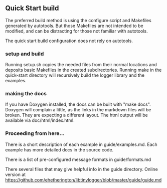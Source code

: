 ## Quick Start build

The preferred build method is using the configure script and Makefiles
generated by autotools. But those Makefiles are not intended to be modified,
and can be distracting for those not familiar with autotools.

The quick start build configuration does not rely on autotools.

### setup and build
Running setup.sh copies the needed files from their normal locations and
deposits basic Makefiles in the created subdirectories. Running make in the
quick-start directory will recursively build the logger library and the
examples.

### making the docs
If you have Doxygen installed, the docs can be built with "make docs". Doxygen
will complain a little, as the links in the markdown files will be broken. They
are expecting a different layout. The html output will be available via
doc/html/index.html.

### Proceeding from here...
There is a short description of each example in guide/examples.md. Each example
has more detailed docs in the source code.

There is a list of pre-configured message formats in guide/formats.md

There several files that may give helpful info in the guide directory. Online
version at https://github.com/ehetherington/libtinylogger/blob/master/guide/guide.md
